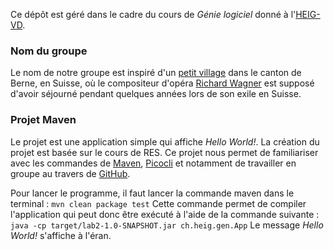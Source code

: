 Ce dépôt est géré dans le cadre du cours de _Génie logiciel_ donné à
l'[HEIG-VD][HEIG-VD].


### Nom du groupe

Le nom de notre groupe est inspiré d'un [petit village][Grindelwald] dans le
canton de Berne, en Suisse, où le compositeur d'opéra [Richard Wagner][Wagner]
est supposé d'avoir séjourné pendant quelques années lors de son exile en
Suisse.


[HEIG-VD]: https://heig-vd.ch/
[Grindelwald]: https://en.wikipedia.org/wiki/Grindelwald
[Wagner]: https://en.wikipedia.org/wiki/Richard_Wagner


### Projet Maven

Le projet est une application simple qui affiche _Hello World!_. La création du
projet est basée sur le cours de RES. Ce projet nous permet de familiariser avec
les commandes de [Maven](https://maven.apache.org/),
[Picocli](https://picocli.info/) et notamment de travailler en groupe au travers
 de [GitHub](https://github.com/).

Pour lancer le programme, il faut lancer la commande maven dans le
terminal :
  `mvn clean package test`
Cette commande permet de compiler l'application qui peut donc être exécuté à
l'aide de la commande suivante :
  `java -cp target/lab2-1.0-SNAPSHOT.jar ch.heig.gen.App`
Le message _Hello World!_ s'affiche à l'éran.
